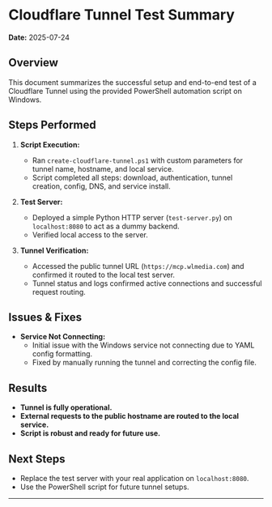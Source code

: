 # Cloudflare Tunnel Test Summary

**Date:** 2025-07-24

## Overview
This document summarizes the successful setup and end-to-end test of a Cloudflare Tunnel using the provided PowerShell automation script on Windows.

## Steps Performed
1. **Script Execution:**
   - Ran `create-cloudflare-tunnel.ps1` with custom parameters for tunnel name, hostname, and local service.
   - Script completed all steps: download, authentication, tunnel creation, config, DNS, and service install.

2. **Test Server:**
   - Deployed a simple Python HTTP server (`test-server.py`) on `localhost:8080` to act as a dummy backend.
   - Verified local access to the server.

3. **Tunnel Verification:**
   - Accessed the public tunnel URL (`https://mcp.wlmedia.com`) and confirmed it routed to the local test server.
   - Tunnel status and logs confirmed active connections and successful request routing.

## Issues & Fixes
- **Service Not Connecting:**
  - Initial issue with the Windows service not connecting due to YAML config formatting.
  - Fixed by manually running the tunnel and correcting the config file.

## Results
- **Tunnel is fully operational.**
- **External requests to the public hostname are routed to the local service.**
- **Script is robust and ready for future use.**

## Next Steps
- Replace the test server with your real application on `localhost:8080`.
- Use the PowerShell script for future tunnel setups.

---
